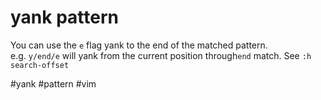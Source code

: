 # yank pattern

You can use the `e` flag yank to the end of the matched pattern. e.g. `y/end/e` will yank from the current position through`end` match. See `:h search-offset`

#yank #pattern #vim 